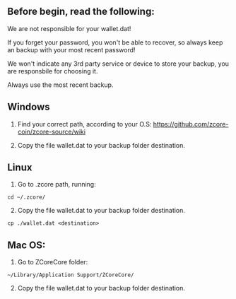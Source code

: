 ## Before begin, read the following:

We are not responsible for your wallet.dat!

If you forget your password, you won't be able to recover, so always keep an backup with your most recent password!

We won't  indicate any 3rd party service or device to store your backup, you are responsbile for choosing it.

Always use the most recent backup.


## Windows

1. Find your correct path, according to your O.S:
https://github.com/zcore-coin/zcore-source/wiki

2. Copy the file wallet.dat to your backup folder destination.


## Linux

1. Go to .zcore path, running:

`cd ~/.zcore/`


2. Copy the file wallet.dat to your backup folder destination.

`cp ./wallet.dat <destination>`


## Mac OS:

1. Go to ZCoreCore folder:

`~/Library/Application Support/ZCoreCore/`

2. Copy the file wallet.dat to your backup folder destination.